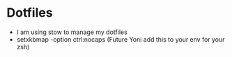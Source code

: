 # Dotfiles
- I am using stow to manage my dotfiles
- setxkbmap -option ctrl:nocaps (Future Yoni add this to your env for your zsh)
